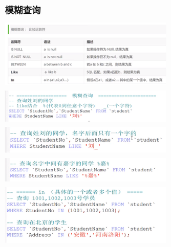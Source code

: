 # 模糊查询



![](../.gitbook/assets/image%20%2821%29.png)

![](../.gitbook/assets/image%20%2823%29.png)

![](../.gitbook/assets/image%20%2822%29.png)

![](../.gitbook/assets/image%20%2820%29.png)

![](../.gitbook/assets/image%20%2824%29.png)

